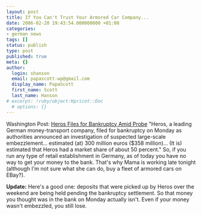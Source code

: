 ```yaml
---
layout: post
title: If You Can't Trust Your Armored Car Company...
date: 2006-02-20 19:43:54.000000000 +01:00
categories:
- german news
tags: []
status: publish
type: post
published: true
meta: {}
author:
  login: shanson
  email: papascott-wp@gmail.com
  display_name: PapaScott
  first_name: Scott
  last_name: Hanson
# excerpt: !ruby/object:Hpricot::Doc
  # options: {}
---
```

<p>Washington Post: <a href="http://www.washingtonpost.com/wp-dyn/content/article/2006/02/20/AR2006022000595.html" title="Heros Files for Bankruptcy Amid Probe">Heros Files for Bankruptcy Amid Probe</a> "Heros, a leading German money-transport company, filed for bankruptcy on Monday as authorities announced an investigation of suspected large-scale embezzlement... estimated (at) 300 million euros ($358 million)... (It is) estimated that Heros had a market share of about 50 percent." So, if you run any type of retail establishment in Germany, as of today you have no way to get your money to the bank. That's why Mama is working late tonight (although I'm not sure what she can do, buy a fleet of armored cars on EBay?).</p>
<p><strong>Update:</strong> Here's a good one: deposits that were picked up by Heros over the weekend are being held pending the bankruptcy settlement. So that money you thought was in the bank on Monday actually isn't. Even if your money wasn't embezzled, you still lose.</p>
